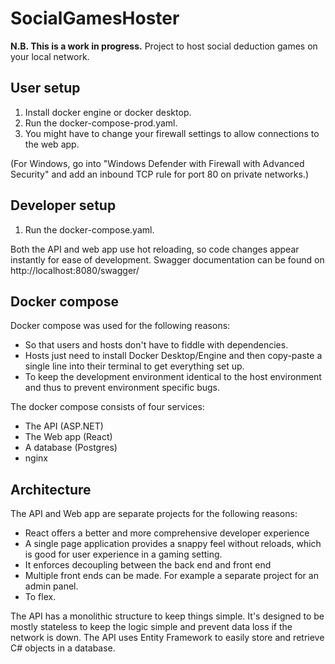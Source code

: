 # SocialGamesHoster
**N.B. This is a work in progress.**
Project to host social deduction games on your local network.

## User setup
1. Install docker engine or docker desktop.
2. Run the docker-compose-prod.yaml.
3. You might have to change your firewall settings to allow connections to the web app.

(For Windows, go into "Windows Defender with Firewall with Advanced Security" and 
add an inbound TCP rule for port 80 on private networks.)

## Developer setup
1. Run the docker-compose.yaml.

Both the API and web app use hot reloading, so code changes appear instantly for ease of development.
Swagger documentation can be found on http://localhost:8080/swagger/

## Docker compose
Docker compose was used for the following reasons:
- So that users and hosts don't have to fiddle with dependencies.
- Hosts just need to install Docker Desktop/Engine and then copy-paste a single line into their terminal to get everything set up.
- To keep the development environment identical to the host environment and thus to prevent environment specific bugs.

The docker compose consists of four services:
- The API (ASP.NET)
- The Web app (React)
- A database (Postgres)
- nginx

## Architecture
The API and Web app are separate projects for the following reasons:
- React offers a better and more comprehensive developer experience
- A single page application provides a snappy feel without reloads, which is good for user experience in a gaming setting.
- It enforces decoupling between the back end and front end
- Multiple front ends can be made. For example a separate project for an admin panel.
- To flex.

The API has a monolithic structure to keep things simple. It's designed to be mostly stateless to keep the logic simple 
and prevent data loss if the network is down.
The API uses Entity Framework to easily store and retrieve C# objects in a database.
